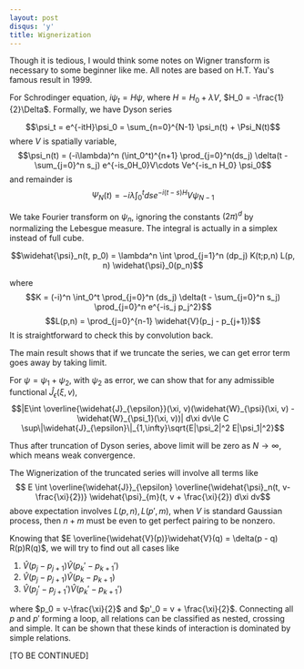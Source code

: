 ```yaml
---
layout: post
disqus: 'y'
title: Wignerization
---
```


Though it is tedious, I would think some notes on Wigner transform is necessary to some beginner like me. All notes are based on H.T. Yau's famous result in 1999.

For Schrodinger equation, $i\psi_t = H\psi$, where $H = H_0 + \lambda V$, $H_0 = -\frac{1}{2}\Delta$. Formally, we have Dyson series

$$\psi_t = e^{-itH}\psi_0 = \sum_{n=0}^{N-1} \psi_n(t) + \Psi_N(t)$$
where $V$ is spatially variable,
$$\psi_n(t) = (-i\lambda)^n (\int_0^t)^{n+1} \prod_{j=0}^n(ds_j) \delta(t - \sum_{j=0}^n s_j) e^{-is_0H_0}V\cdots Ve^{-is_n H_0}  \psi_0$$
and remainder is
$$\Psi_N(t) = -i\lambda \int_0^t ds e^{-i(t-s)H}V\psi_{N-1}$$

We take Fourier transform on $\psi_n$, ignoring the constants $(2\pi)^d$ by normalizing the Lebesgue measure. The integral is actually in a simplex instead of full cube.

$$\widehat{\psi}_n(t, p_0) = \lambda^n \int \prod_{j=1}^n (dp_j) K(t;p,n) L(p, n) \widehat{\psi}_0(p_n)$$

where $$K = (-i)^n \int_0^t \prod_{j=0}^n (ds_j) \delta(t - \sum_{j=0}^n s_j) \prod_{j=0}^n e^{-is_j p_j^2}$$ $$L(p,n) = \prod_{j=0}^{n-1} \widehat{V}(p_j - p_{j+1})$$ It is straightforward to check this by convolution back.

The main result shows that if we truncate the series, we can get error term goes away by taking limit.

For $\psi = \psi_1 + \psi_2$, with $\psi_2$ as error, we can show that for any admissible functional $\widehat{J}_{\epsilon}(\xi, v)$,
$$|E\int \overline{\widehat{J}_{\epsilon}}(\xi, v)(\widehat{W}_{\psi}(\xi, v) - \widehat{W}_{\psi_1}(\xi, v))| d\xi dv\le C \sup\|\widehat{J}_{\epsilon}\|_{1,\infty}\sqrt{E|\psi_2|^2 E|\psi_1|^2}$$

Thus after truncation of Dyson series, above limit will be zero as $N\to\infty$, which means weak convergence.

The Wignerization of the truncated series will involve all terms like
$$ E \int \overline{\widehat{J}}_{\epsilon} \overline{\widehat{\psi}_n(t, v-\frac{\xi}{2})} \widehat{\psi}_{m}(t, v + \frac{\xi}{2}) d\xi dv$$
above expectation involves $L(p,n), L(p',m)$, when $V$ is standard Gaussian process, then $n+m$ must be even to get perfect pairing to be nonzero.

Knowing that $E \overline{\widehat{V}(p)}\widehat{V}(q) = \delta(p - q) R(p)R(q)$, we will try to find out all cases like

1. $\widehat{V}(p_j - p_{j+1})\widehat{V}(p_{k}\prime -p_{k+1}\prime)$
2. $\widehat{V}(p_j - p_{j+1})\widehat{V}(p_{k} -p_{k+1})$
3. $\widehat{V}(p_j\prime - p_{j+1}\prime)\widehat{V}(p_{k}\prime -p_{k+1}\prime)$

where $p_0 = v-\frac{\xi}{2}$ and $p'_0 = v + \frac{\xi}{2}$. Connecting all $p$ and $p'$ forming a loop, all relations can be classified as nested, crossing and simple. It can be shown that these kinds of interaction is dominated by simple relations.

[TO BE CONTINUED]
